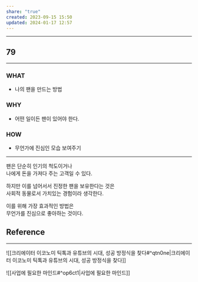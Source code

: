 ```yaml
---
share: "true"
created: 2023-09-15 15:50
updated: 2024-01-17 12:57
---
```


---
## 79
---
### WHAT
- 나의 팬을 만드는 방법
### WHY
- 어떤 일이든 팬이 있어야 한다.
### HOW
- 무언가에 진심인 모습 보여주기
---

팬은 단순히 인기의 척도이거나  
나에게 돈을 가져다 주는 고객일 수 있다.

하지만 이를 넘어서서 진정한 팬을 보유한다는 것은  
사회적 동물로서 가치있는 경험이라 생각한다.

이를 위해 가장 효과적인 방법은  
무언가를 진심으로 좋아하는 것이다.

## Reference
---
![[크리에이터 이코노미  틱톡과 유튜브의 시대, 성공 방정식을 찾다#^qtn0ne|크리에이터 이코노미  틱톡과 유튜브의 시대, 성공 방정식을 찾다]]

![[사업에 필요한 마인드#^op6ct1|사업에 필요한 마인드]]
